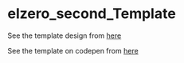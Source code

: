 # elzero_second_Template

See the template design from [here](https://www.graphberry.com/item/kasper-one-page-psd-template)

See the template on codepen from [here](https://codepen.io/maheraladdin/pen/PoRpOzY)
